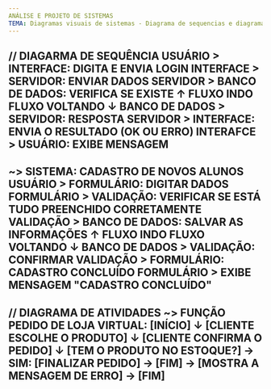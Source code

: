 ```yaml
---
ANÁLISE E PROJETO DE SISTEMAS
TEMA: Diagramas visuais de sistemas - Diagrama de sequencias e diagrama de atividades
---
```

// DIAGARMA DE SEQUÊNCIA
USUÁRIO > INTERFACE: DIGITA E ENVIA LOGIN
INTERFACE > SERVIDOR: ENVIAR DADOS
SERVIDOR > BANCO DE DADOS: VERIFICA SE EXISTE
         ↑
    FLUXO INDO
  FLUXO VOLTANDO
         ↓
BANCO DE DADOS > SERVIDOR: RESPOSTA
SERVIDOR > INTERFACE: ENVIA O RESULTADO (OK OU ERRO)
INTERAFCE > USUÁRIO: EXIBE MENSAGEM
---
~> SISTEMA: CADASTRO DE NOVOS ALUNOS
USUÁRIO > FORMULÁRIO: DIGITAR DADOS
FORMULÁRIO > VALIDAÇÃO: VERIFICAR SE ESTÁ TUDO PREENCHIDO CORRETAMENTE
VALIDAÇÃO > BANCO DE DADOS: SALVAR AS INFORMAÇÕES
        ↑
    FLUXO INDO
   FLUXO VOLTANDO
        ↓
BANCO DE DADOS > VALIDAÇÃO: CONFIRMAR
VALIDAÇÃO > FORMULÁRIO: CADASTRO CONCLUÍDO
FORMULÁRIO > EXIBE MENSAGEM "CADASTRO CONCLUÍDO"
---
// DIAGRAMA DE ATIVIDADES
~> FUNÇÃO PEDIDO DE LOJA VIRTUAL:
[INÍCIO]
    ↓
[CLIENTE ESCOLHE O PRODUTO]
    ↓
[CLIENTE CONFIRMA O PEDIDO]
    ↓
[TEM O  PRODUTO NO ESTOQUE?]
→ SIM: [FINALIZAR PEDIDO] → [FIM]
→ [MOSTRA A MENSAGEM DE ERRO] → [FIM] 
---
